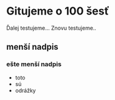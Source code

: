 # Gitujeme o 100 šesť
Ďalej testujeme...
Znovu testujeme..
## menší nadpis
### ešte menší nadpis
* toto
* sú
* odrážky

